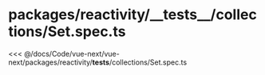 # packages/reactivity/\_\_tests\_\_/collections/Set.spec.ts

<<< @/docs/Code/vue-next/vue-next/packages/reactivity/__tests__/collections/Set.spec.ts
